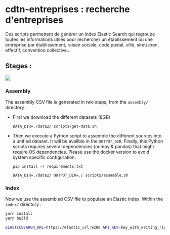 # cdtn-entreprises : recherche d'entreprises

Ces scripts permettent de générer un index Elastic Search qui regroupe toutes les informations utiles pour rechercher un établissement ou une entreprise par établissement, raison sociale, code postal, ville, siret/siren, effectif, convention collective...

## Stages :

[![](https://mermaid.ink/svg/eyJjb2RlIjoiZ3JhcGggTFJcblxuU3RvY2tVbml0ZUxlZ2FsZS5jc3YtLT5QeUFzc2VtYmx5wqBcbmdlb19zaXJldC5jc3YtLT5QeUFzc2VtYmx5wqBcbndlZXouY3N2LS0-UHlBc3NlbWJsecKgXG5QeUFzc2VtYmx5LS0-YXNzZW1ibHkuY3N2LS0-aW5kZXgtLT5FbGFzdGljU2VhcmNoIiwibWVybWFpZCI6e30sInVwZGF0ZUVkaXRvciI6ZmFsc2V9)](https://mermaid-js.github.io/mermaid-live-editor/#/edit/eyJjb2RlIjoiZ3JhcGggTFJcblxuU3RvY2tVbml0ZUxlZ2FsZS5jc3YtLT5QeUFzc2VtYmx5wqBcbmdlb19zaXJldC5jc3YtLT5QeUFzc2VtYmx5wqBcbndlZXouY3N2LS0-UHlBc3NlbWJsecKgXG5QeUFzc2VtYmx5LS0-YXNzZW1ibHkuY3N2LS0-aW5kZXgtLT5FbGFzdGljU2VhcmNoIiwibWVybWFpZCI6e30sInVwZGF0ZUVkaXRvciI6ZmFsc2V9)

### Assembly

The assembly CSV file is generated in two steps, from the `assembly/` directory :

- First we download the different datasets (8GB)

  `DATA_DIR=./data2/ scripts/get-data.sh`

- Then we execute a Python script to assemble the different sources into a unified dataset. It will be availble in the `OUTPUT_DIR`.
  Finally, this Python scripts requires several dependencies (numpy & pandas) that might require OS dependencies. Please use the docker version to avoid system specific configuration.

  `pip install -r requirements.txt`

  `DATA_DIR=./data2/ OUTPUT_DIR=./ scripts/assemble.sh`

### Index

Now we use the assembled CSV file to populate an Elastic index. Within the `index/` directory :

```sh
yarn install
yarn build

ELASTICSEARCH_URL=https://elastic_url:9200 API_KEY=key_with_writing_rights ASSEMBLY_FILE=/path_to/assembly.csv node dist/index.js
```
